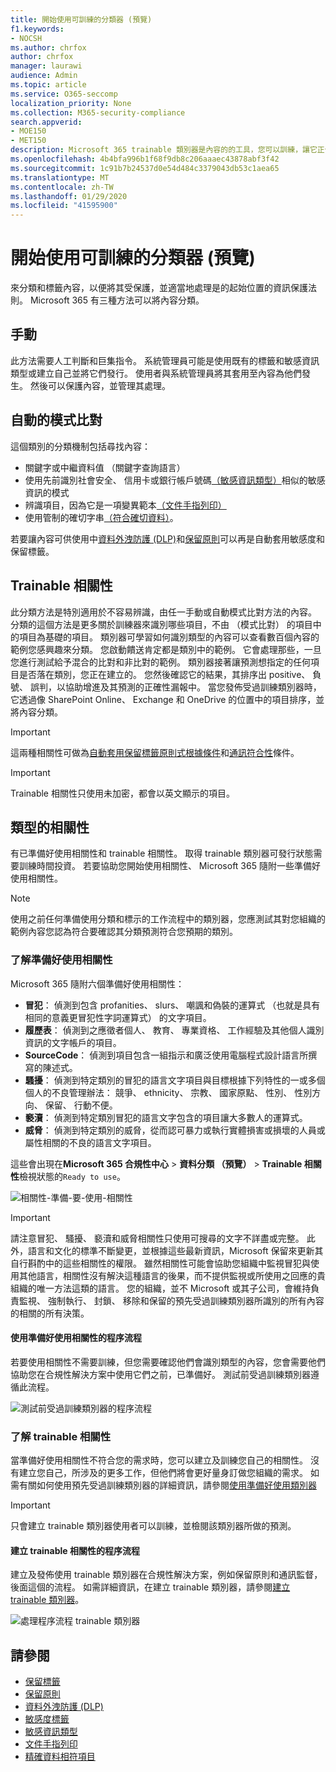 ```yaml
---
title: 開始使用可訓練的分類器 (預覽)
f1.keywords:
- NOCSH
ms.author: chrfox
author: chrfox
manager: laurawi
audience: Admin
ms.topic: article
ms.service: O365-seccomp
localization_priority: None
ms.collection: M365-security-compliance
search.appverid:
- MOE150
- MET150
description: Microsoft 365 trainable 類別器是內容的的工具，您可以訓練，讓它正值與負值的範例，來查看辨識各種類型。 類別器調校完成之後，您確認它的結果正確無誤。 然後您可以用它來搜尋整個組織的內容及分類它納入資料外洩防護 (DLP) 或保留原則或套用保留或敏感度標籤。
ms.openlocfilehash: 4b4bfa996b1f68f9db8c206aaaec43878abf3f42
ms.sourcegitcommit: 1c91b7b24537d0e54d484c3379043db53c1aea65
ms.translationtype: MT
ms.contentlocale: zh-TW
ms.lasthandoff: 01/29/2020
ms.locfileid: "41595900"
---
```

# <a name="getting-started-with-trainable-classifiers-preview"></a>開始使用可訓練的分類器 (預覽)

來分類和標籤內容，以便將其受保護，並適當地處理是的起始位置的資訊保護法則。 Microsoft 365 有三種方法可以將內容分類。

## <a name="manually"></a>手動

此方法需要人工判斷和巨集指令。 系統管理員可能是使用既有的標籤和敏感資訊類型或建立自己並將它們發行。 使用者與系統管理員將其套用至內容為他們發生。 然後可以保護內容，並管理其處理。

## <a name="automated-pattern-matching"></a>自動的模式比對

這個類別的分類機制包括尋找內容：

- 關鍵字或中繼資料值 （關鍵字查詢語言）
- 使用先前識別社會安全、 信用卡或銀行帳戶號碼[（敏感資訊類型）](what-the-sensitive-information-types-look-for.md)相似的敏感資訊的模式
- 辨識項目，因為它是一項變異範本[（文件手指列印）](document-fingerprinting.md)
- 使用管制的確切字串[（符合確切資料）](create-custom-sensitive-information-types-with-exact-data-match-based-classification.md)。

若要讓內容可供使用中[資料外洩防護 (DLP)](data-loss-prevention-policies.md)和[保留原則](retention-policies.md)可以再是自動套用敏感度和保留標籤。

## <a name="trainable-classifiers"></a>Trainable 相關性

此分類方法是特別適用於不容易辨識，由任一手動或自動模式比對方法的內容。 分類的這個方法是更多關於訓練器來識別哪些項目，不由 （模式比對） 的項目中的項目為基礎的項目。 類別器可學習如何識別類型的內容可以查看數百個內容的範例您感興趣來分類。 您啟動饋送肯定都是類別中的範例。 它會處理那些，一旦您進行測試給予混合的比對和非比對的範例。 類別器接著讓預測想指定的任何項目是否落在類別，您正在建立的。 您然後確認它的結果，其排序出 positive、 負號、 誤判，以協助增進及其預測的正確性漏報中。 當您發佈受過訓練類別器時，它透過像 SharePoint Online、 Exchange 和 OneDrive 的位置中的項目排序，並將內容分類。

> [!IMPORTANT]
> 這兩種相關性可做為[自動套用保留標籤原則式根據條件](labels.md#applying-a-retention-label-automatically-based-on-conditions)和[通訊符合性](communication-compliance.md)條件。

> [!IMPORTANT]
> Trainable 相關性只使用未加密，都會以英文顯示的項目。

## <a name="types-of-classifiers"></a>類型的相關性

有已準備好使用相關性和 trainable 相關性。 取得 trainable 類別器可發行狀態需要訓練時間投資。 若要協助您開始使用相關性、 Microsoft 365 隨附一些準備好使用相關性。

> [!NOTE]
> 使用之前任何準備使用分類和標示的工作流程中的類別器，您應測試其對您組織的範例內容您認為符合要確認其分類預測符合您預期的類別。

### <a name="understanding-ready-to-use-classifiers"></a>了解準備好使用相關性

Microsoft 365 隨附六個準備好使用相關性：

- **冒犯**： 偵測到包含 profanities、 slurs、 嘲諷和偽裝的運算式 （也就是具有相同的意義更冒犯性字詞運算式） 的文字項目。
- **履歷表**： 偵測到之應徵者個人、 教育、 專業資格、 工作經驗及其他個人識別資訊的文字帳戶的項目。
- **SourceCode**： 偵測到項目包含一組指示和廣泛使用電腦程式設計語言所撰寫的陳述式。
- **騷擾**： 偵測到特定類別的冒犯的語言文字項目與目標根據下列特性的一或多個個人的不良管理辦法： 競爭、 ethnicity、 宗教、 國家原點、 性別、 性別方向、 保留、 行動不便。
- **褻瀆**： 偵測到特定類別冒犯的語言文字包含的項目讓大多數人的運算式。
- **威脅**： 偵測到特定類別的威脅，從而認可暴力或執行實體損害或損壞的人員或屬性相關的不良的語言文字項目。

這些會出現在**Microsoft 365 合規性中心** > **資料分類 （預覽）** > **Trainable 相關性**檢視狀態的`Ready to use`。

![相關性-準備-要-使用-相關性](media/classifiers-ready-to-use-classifiers.png)

> [!IMPORTANT]
> 請注意冒犯、 騷擾、 褻瀆和威脅相關性只使用可搜尋的文字不詳盡或完整。  此外，語言和文化的標準不斷變更，並根據這些最新資訊，Microsoft 保留來更新其自行斟酌中的這些相關性的權限。 雖然相關性可能會協助您組織中監視冒犯與使用其他語言，相關性沒有解決這種語言的後果，而不提供監視或所使用之回應的貴組織的唯一方法這類的語言。 您的組織，並不 Microsoft 或其子公司，會維持負責監視、 強制執行、 封鎖、 移除和保留的預先受過訓練類別器所識別的所有內容的相關的所有決策。

#### <a name="process-flow-for-using-ready-to-use-classifiers"></a>使用準備好使用相關性的程序流程

若要使用相關性不需要訓練，但您需要確認他們會識別類型的內容，您會需要他們協助您在合規性解決方案中使用它們之前，已準備好。 測試前受過訓練類別器遵循此流程。

![測試前受過訓練類別器的程序流程](media/classifier-pre-trained-classifier-flow.png)

### <a name="understanding-trainable-classifiers"></a>了解 trainable 相關性

當準備好使用相關性不符合您的需求時，您可以建立及訓練您自己的相關性。 沒有建立您自己，所涉及的更多工作，但他們將會更好量身訂做您組織的需求。 如需有關如何使用預先受過訓練類別器的詳細資訊，請參閱[使用準備好使用類別器](classifier-using-a-ready-to-use-classifier.md)

> [!IMPORTANT]
> 只會建立 trainable 類別器使用者可以訓練，並檢閱該類別器所做的預測。

#### <a name="process-flow-for-creating-trainable-classifiers"></a>建立 trainable 相關性的程序流程

建立及發佈使用 trainable 類別器在合規性解決方案，例如保留原則和通訊監督，後面這個的流程。 如需詳細資訊，在建立 trainable 類別器，請參閱[建立 trainable 類別器](classifier-creating-a-trainable-classifier.md)。

![處理程序流程 trainable 類別器](media/classifier-trainable-classifier-flow.png)

## <a name="see-also"></a>請參閱

- [保留標籤](labels.md)
- [保留原則](retention-policies.md)
- [資料外洩防護 (DLP)](data-loss-prevention-policies.md)
- [敏感度標籤](sensitivity-labels.md)
- [敏感資訊類型](what-the-sensitive-information-types-look-for.md)
- [文件手指列印](document-fingerprinting.md)
- [精確資料相符項目](create-custom-sensitive-information-types-with-exact-data-match-based-classification.md)
